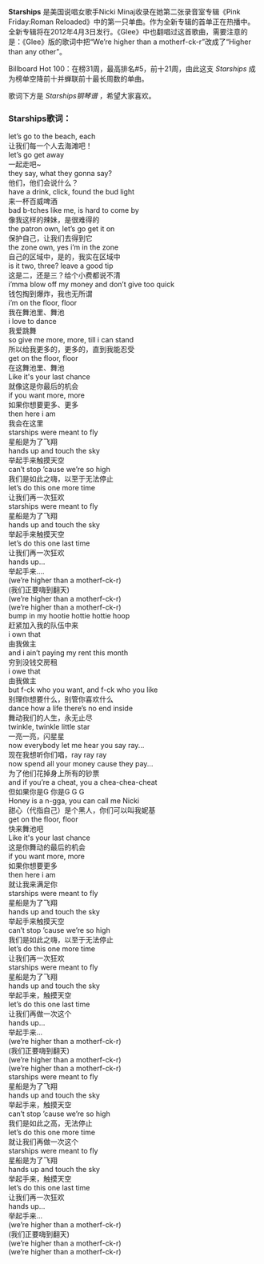 

**Starships** 是美国说唱女歌手Nicki Minaj收录在她第二张录音室专辑《Pink Friday:Roman
Reloaded》中的第一只单曲。作为全新专辑的首单正在热播中。全新专辑将在2012年4月3日发行。《Glee》中也翻唱过这首歌曲，需要注意的是：《Glee》版的歌词中把“We’re
higher than a motherf-ck-r”改成了“Higher than any other”。

  
Billboard Hot 100：在榜31周，最高排名#5，前十21周，由此这支 _Starships_ 成为榜单空降前十并蝉联前十最长周数的单曲。

  
歌词下方是 _Starships钢琴谱_ ，希望大家喜欢。

### Starships歌词：

let’s go to the beach, each  
让我们每一个人去海滩吧！  
let’s go get away  
一起走吧~  
they say, what they gonna say?  
他们，他们会说什么？  
have a drink, click, found the bud light  
来一杯百威啤酒  
bad b-tches like me, is hard to come by  
像我这样的辣妹，是很难得的  
the patron own, let’s go get it on  
保护自己，让我们去得到它  
the zone own, yes i’m in the zone  
自己的区域中，是的，我实在区域中  
is it two, three? leave a good tip  
这是二，还是三？给个小费都说不清  
i’mma blow off my money and don’t give too quick  
钱包掏到爆炸，我也无所谓  
i’m on the floor, floor  
我在舞池里、舞池  
i love to dance  
我爱跳舞  
so give me more, more, till i can stand  
所以给我更多的，更多的，直到我能忍受  
get on the floor, floor  
在这舞池里、舞池  
Like it's your last chance  
就像这是你最后的机会  
if you want more, more  
如果你想要更多、更多  
then here i am  
我会在这里  
starships were meant to fly  
星船是为了飞翔  
hands up and touch the sky  
举起手来触摸天空  
can’t stop ’cause we’re so high  
我们是如此之嗨，以至于无法停止  
let’s do this one more time  
让我们再一次狂欢  
starships were meant to fly  
星船是为了飞翔  
hands up and touch the sky  
举起手来触摸天空  
let’s do this one last time  
让我们再一次狂欢  
hands up…  
举起手来....  
(we’re higher than a motherf-ck-r)  
(我们正要嗨到翻天)  
(we’re higher than a motherf-ck-r)  
(we’re higher than a motherf-ck-r)  
bump in my hootie hottie hottie hoop  
赶紧加入我的队伍中来  
i own that  
由我做主  
and i ain’t paying my rent this month  
穷到没钱交房租  
i owe that  
由我做主  
but f-ck who you want, and f-ck who you like  
别理你想要什么，别管你喜欢什么  
dance how a life there’s no end inside  
舞动我们的人生，永无止尽  
twinkle, twinkle little star  
一亮一亮，闪星星  
now everybody let me hear you say ray...  
现在我想听你们唱，ray ray ray  
now spend all your money cause they pay...  
为了他们花掉身上所有的钞票  
and if you’re a cheat, you a chea-chea-cheat  
但如果你是G 你是G G G  
Honey is a n-gga, you can call me Nicki  
甜心（代指自己）是个黑人，你们可以叫我妮基  
get on the floor, floor  
快来舞池吧  
Like it's your last chance  
这是你舞动的最后的机会  
if you want more, more  
如果你想要更多  
then here i am  
就让我来满足你  
starships were meant to fly  
星船是为了飞翔  
hands up and touch the sky  
举起手来触摸天空  
can’t stop ’cause we’re so high  
我们是如此之嗨，以至于无法停止  
let’s do this one more time  
让我们再一次狂欢  
starships were meant to fly  
星船是为了飞翔  
hands up and touch the sky  
举起手来，触摸天空  
let’s do this one last time  
让我们再做一次这个  
hands up…  
举起手来...  
(we’re higher than a motherf-ck-r)  
(我们正要嗨到翻天)  
(we’re higher than a motherf-ck-r)  
(we’re higher than a motherf-ck-r)  
starships were meant to fly  
星船是为了飞翔  
hands up and touch the sky  
举起手来，触摸天空  
can’t stop ’cause we’re so high  
我们是如此之高，无法停止  
let’s do this one more time  
就让我们再做一次这个  
starships were meant to fly  
星船是为了飞翔  
hands up and touch the sky  
举起手来，触摸天空  
let’s do this one last time  
让我们再一次狂欢  
hands up…  
举起手来...  
(we’re higher than a motherf-ck-r)  
(我们正要嗨到翻天)  
(we’re higher than a motherf-ck-r)  
(we’re higher than a motherf-ck-r)

